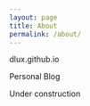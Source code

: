 ```yaml
---
layout: page
title: About
permalink: /about/
---
```


dlux.github.io

Personal Blog

Under construction

